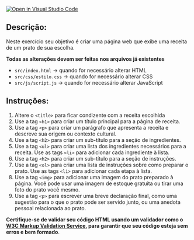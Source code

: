 [![Open in Visual Studio Code](https://classroom.github.com/assets/open-in-vscode-718a45dd9cf7e7f842a935f5ebbe5719a5e09af4491e668f4dbf3b35d5cca122.svg)](https://classroom.github.com/online_ide?assignment_repo_id=14250553&assignment_repo_type=AssignmentRepo)
## Descrição:

Neste exercício seu objetivo é criar uma página web que exibe uma receita de um prato de sua escolha.

**Todas as alterações devem ser feitas nos arquivos já existentes**

* `src/index.html` -> quando for necessário alterar HTML
* `src/css/estilo.css` -> quando for necessário alterar CSS
* `src/js/script.js` -> quando for necessário alterar JavaScript

## Instruções:

1. Altere o `<title>` para ficar condizente com a receita escolhida
1. Use a tag `<h1>` para criar um título principal para a página de receita.
1. Use a tag `<p>` para criar um parágrafo que apresenta a receita e descreve sua origem ou contexto cultural.
1. Use a tag `<h2>` para criar um sub-título para a seção de ingredientes.
1. Use a tag `<ul>` para criar uma lista dos ingredientes necessários para a receita. Use as tags `<li>` para adicionar cada ingrediente à lista.
1. Use a tag `<h2>` para criar um sub-título para a seção de instruções.
1. Use a tag `<ol>` para criar uma lista de instruções sobre como preparar o prato. Use as tags `<li>` para adicionar cada etapa à lista.
1. Use a tag `<img>` para adicionar uma imagem do prato preparado à página. Você pode usar uma imagem de estoque gratuita ou tirar uma foto do prato você mesmo.
1. Use a tag `<p>` para escrever uma breve declaração final, como uma sugestão para o que o prato pode ser servido junto, ou uma anedota pessoal relacionada ao prato.

**Certifique-se de validar seu código HTML usando um validador como o [W3C Markup Validation Service](https://validator.w3.org/), para garantir que seu código esteja sem erros e bem formado**.
